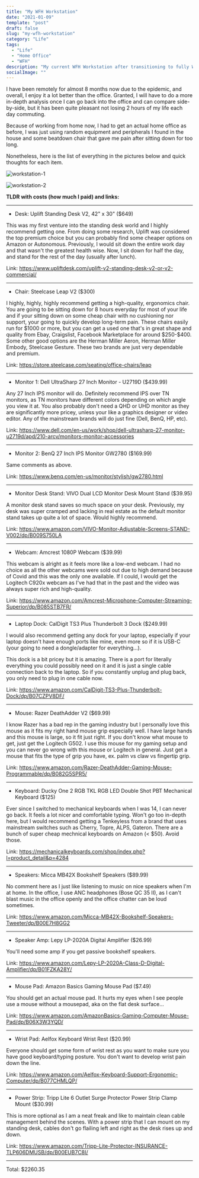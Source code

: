 ```yaml
---
title: "My WFH Workstation"
date: "2021-01-09"
template: "post"
draft: false
slug: "my-wfh-workstation"
category: "Life"
tags:
  - "Life"
  - "Home Office"
  - "WFH"
description: "My current WFH Workstation after transitioning to fully WFH due to Covid"
socialImage: ""
---
```


I have been remotely for almost 8 months now due to the epidemic, and overall, I enjoy it a lot better than the office. Granted, I will have to do a more in-depth analysis once I can go back into the office and can compare side-by-side, but it has been quite pleasant not losing 2 hours of my life each day commuting.

Because of working from home now, I had to get an actual home office as before, I was just using random equipment and peripherals I found in the house and some beatdown chair that gave me pain after sitting down for too long.

Nonetheless, here is the list of everything in the pictures below and quick thoughts for each item.

![workstation-1](/media/2021-01-09-workstation-1.jpeg)

![workstation-2](/media/2021-01-09-workstation-2.jpeg)

**TLDR with costs (how much I paid) and links:**

---

- Desk: Uplift Standing Desk V2, 42" x 30" (\$649)

This was my first venture into the standing desk world and I highly recommend getting one. From doing some research, Uplift was considered the top premium choice but you can probably find some cheaper options on Amazon or Autonomous. Previously, I would sit down the entire work day and that wasn't the greatest health wise. Now, I sit down for half the day, and stand for the rest of the day (usually after lunch).

Link: https://www.upliftdesk.com/uplift-v2-standing-desk-v2-or-v2-commercial/

---

- Chair: Steelcase Leap V2 (\$300)

I highly, highly, highly recommend getting a high-quality, ergonomics chair. You are going to be sitting down for 8 hours everyday for most of your life and if your sitting down on some cheap chair with no cushioning nor support, your going to quickly develop long-term pain. These chairs easily run for \$1000 or more, but you can get a used one that's in great shape and quality from Ebay, Craigslist, Facebook Marketplace for around \$250-\$400. Some other good options are the Herman Miller Aeron, Herman Miller Embody, Steelcase Gesture. These two brands are just very dependable and premium.

Link: https://store.steelcase.com/seating/office-chairs/leap

---

- Monitor 1: Dell UltraSharp 27 Inch Monitor - U2719D (\$439.99)

Any 27 Inch IPS monitor will do. Definitely recommend IPS over TN monitors, as TN monitors have different colors depending on which angle you view it at. You also probably don't need a QHD or UHD monitor as they are significantly more pricey, unless your like a graphics designer or video editor. Any of the mainstream brands will do just fine (Dell, BenQ, HP, etc).

Link: https://www.dell.com/en-us/work/shop/dell-ultrasharp-27-monitor-u2719d/apd/210-arcv/monitors-monitor-accessories

---

- Monitor 2: BenQ 27 Inch IPS Monitor GW2780 (\$169.99)

Same comments as above.

Link: https://www.benq.com/en-us/monitor/stylish/gw2780.html

---

- Monitor Desk Stand: VIVO Dual LCD Monitor Desk Mount Stand (\$39.95)

A monitor desk stand saves so much space on your desk. Previously, my desk was super cramped and lacking in real estate as the default monitor stand takes up quite a lot of space. Would highly recommend.

Link: https://www.amazon.com/VIVO-Monitor-Adjustable-Screens-STAND-V002/dp/B009S750LA

---

- Webcam: Amcrest 1080P Webcam (\$39.99)

This webcam is alright as it feels more like a low-end webcam. I had no choice as all the other webcams were sold out due to high demand because of Covid and this was the only one available. If I could, I would get the Logitech C920x webcam as I've had that in the past and the video was always super rich and high-quality.

Link: https://www.amazon.com/Amcrest-Microphone-Computer-Streaming-Superior/dp/B085STB7FR/

---

- Laptop Dock: CalDigit TS3 Plus Thunderbolt 3 Dock (\$249.99)

I would also recommend getting any dock for your laptop, especially if your laptop doesn't have enough ports like mine, even more so if it is USB-C (your going to need a dongle/adapter for everything...).

This dock is a bit pricey but it is amazing. There is a port for literally everything you could possibly need on it and it is just a single cable connection back to the laptop. So if you constantly unplug and plug back, you only need to plug in one cable now.

Link: https://www.amazon.com/CalDigit-TS3-Plus-Thunderbolt-Dock/dp/B07CZPV8DF/

---

- Mouse: Razer DeathAdder V2 (\$69.99)

I know Razer has a bad rep in the gaming industry but I personally love this mouse as it fits my right hand mouse grip especially well. I have large hands and this mouse is large, so it fit just right. If you don't know what mouse to get, just get the Logitech G502. I use this mouse for my gaming setup and you can never go wrong with this mouse or Logitech in general. Just get a mouse that fits the type of grip you have, ex. palm vs claw vs fingertip grip.

Link: https://www.amazon.com/Razer-DeathAdder-Gaming-Mouse-Programmable/dp/B082G5SPR5/

---

- Keyboard: Ducky One 2 RGB TKL RGB LED Double Shot PBT Mechanical Keyboard (\$125)

Ever since I switched to mechanical keyboards when I was 14, I can never go back. It feels a lot nicer and comfortable typing. Won't go too in-depth here, but I would recommend getting a Tenkeyless from a brand that uses mainstream switches such as Cherry, Topre, ALPS, Gateron. There are a bunch of super cheap mechnical keyboards on Amazon (< $50). Avoid those.

Link: https://mechanicalkeyboards.com/shop/index.php?l=product_detail&p=4284

---

- Speakers: Micca MB42X Bookshelf Speakers (\$89.99)

No comment here as I just like listening to music on nice speakers when I'm at home. In the office, I use ANC headphones (Bose QC 35 II), as I can't blast music in the office openly and the office chatter can be loud sometimes.

Link: https://www.amazon.com/Micca-MB42X-Bookshelf-Speakers-Tweeter/dp/B00E7H8GG2

---

- Speaker Amp: Lepy LP-2020A Digital Amplifier (\$26.99)

You'll need some amp if you get passive bookshelf speakers.

Link: https://www.amazon.com/Lepy-LP-2020A-Class-D-Digital-Amplifier/dp/B01FZKA28Y/

---

- Mouse Pad: Amazon Basics Gaming Mouse Pad (\$7.49)

You should get an actual mouse pad. It hurts my eyes when I see people use a mouse without a mousepad, aka on the flat desk surface...

Link: https://www.amazon.com/AmazonBasics-Gaming-Computer-Mouse-Pad/dp/B06X3W3YQD/

---

- Wrist Pad: Aelfox Keyboard Wrist Rest (\$20.99)

Everyone should get some form of wrist rest as you want to make sure you have good keyboard/typing posture. You don't want to develop wrist pain down the line.

Link: https://www.amazon.com/Aelfox-Keyboard-Support-Ergonomic-Computer/dp/B077CHMLQP/

---

- Power Strip: Tripp Lite 6 Outlet Surge Protector Power Strip Clamp Mount (\$30.99)

This is more optional as I am a neat freak and like to maintain clean cable management behind the scenes. With a power strip that I can mount on my standing desk, cables don't go flailing left and right as the desk rises up and down.

Link: https://www.amazon.com/Tripp-Lite-Protector-INSURANCE-TLP606DMUSB/dp/B00EUB7C8I/

---

Total: \$2260.35
